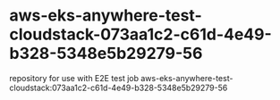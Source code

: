# aws-eks-anywhere-test-cloudstack-073aa1c2-c61d-4e49-b328-5348e5b29279-56
repository for use with E2E test job aws-eks-anywhere-test-cloudstack:073aa1c2-c61d-4e49-b328-5348e5b29279-56
